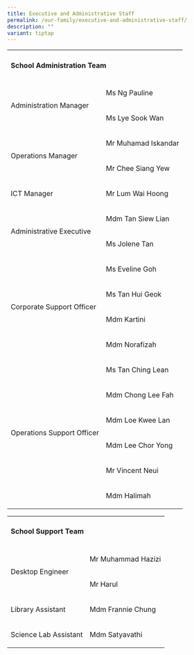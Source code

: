 ```yaml
---
title: Executive and Administrative Staff
permalink: /our-family/executive-and-administrative-staff/
description: ""
variant: tiptap
---
```

<table style="minWidth: 50px">
<colgroup>
<col>
<col>
</colgroup>
<tbody>
<tr>
<td rowspan="1" colspan="2">
<h4><strong>School Administration Team</strong></h4>
</td>
</tr>
<tr>
<td rowspan="2" colspan="1">
<p>Administration Manager</p>
</td>
<td rowspan="1" colspan="1">
<p>Ms Ng Pauline</p>
</td>
</tr>
<tr>
<td rowspan="1" colspan="1">
<p>Ms Lye Sook Wan</p>
</td>
</tr>
<tr>
<td rowspan="2" colspan="1">
<p>Operations Manager</p>
</td>
<td rowspan="1" colspan="1">
<p>Mr Muhamad Iskandar</p>
</td>
</tr>
<tr>
<td rowspan="1" colspan="1">
<p>Mr Chee Siang Yew</p>
</td>
</tr>
<tr>
<td rowspan="1" colspan="1">
<p>ICT Manager</p>
</td>
<td rowspan="1" colspan="1">
<p>Mr Lum Wai Hoong</p>
</td>
</tr>
<tr>
<td rowspan="2" colspan="1">
<p>Administrative Executive</p>
</td>
<td rowspan="1" colspan="1">
<p>Mdm Tan Siew Lian</p>
</td>
</tr>
<tr>
<td rowspan="1" colspan="1">
<p>Ms Jolene Tan</p>
</td>
</tr>
<tr>
<td rowspan="4" colspan="1">
<p>Corporate Support Officer</p>
</td>
<td rowspan="1" colspan="1">
<p>Ms Eveline Goh</p>
</td>
</tr>
<tr>
<td rowspan="1" colspan="1">
<p>Ms Tan Hui Geok</p>
</td>
</tr>
<tr>
<td rowspan="1" colspan="1">
<p>Mdm Kartini</p>
</td>
</tr>
<tr>
<td rowspan="1" colspan="1">
<p>Mdm Norafizah</p>
</td>
</tr>
<tr>
<td rowspan="6" colspan="1">
<p>Operations Support Officer</p>
</td>
<td rowspan="1" colspan="1">
<p>Ms Tan Ching Lean</p>
</td>
</tr>
<tr>
<td rowspan="1" colspan="1">
<p>Mdm Chong Lee Fah</p>
</td>
</tr>
<tr>
<td rowspan="1" colspan="1">
<p>Mdm Loe Kwee Lan</p>
</td>
</tr>
<tr>
<td rowspan="1" colspan="1">
<p>Mdm Lee Chor Yong</p>
</td>
</tr>
<tr>
<td rowspan="1" colspan="1">
<p>Mr Vincent Neui</p>
</td>
</tr>
<tr>
<td rowspan="1" colspan="1">
<p>Mdm Halimah</p>
</td>
</tr>
</tbody>
</table>
<table style="minWidth: 50px">
<colgroup>
<col>
<col>
</colgroup>
<tbody>
<tr>
<td rowspan="1" colspan="2">
<h4><strong>School Support Team</strong></h4>
</td>
</tr>
<tr>
<td rowspan="2" colspan="1">
<p>Desktop Engineer</p>
</td>
<td rowspan="1" colspan="1">
<p>Mr Muhammad Hazizi</p>
</td>
</tr>
<tr>
<td rowspan="1" colspan="1">
<p>Mr Harul</p>
</td>
</tr>
<tr>
<td rowspan="1" colspan="1">
<p>Library Assistant</p>
</td>
<td rowspan="1" colspan="1">
<p>Mdm Frannie Chung</p>
</td>
</tr>
<tr>
<td rowspan="1" colspan="1">
<p>Science Lab Assistant</p>
</td>
<td rowspan="1" colspan="1">
<p>Mdm Satyavathi</p>
</td>
</tr>
</tbody>
</table>
<p></p>
<p></p>